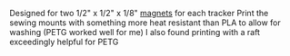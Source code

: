 Designed for two 1/2" x 1/2" x 1/8" [magnets](https://www.kjmagnetics.com/proddetail.asp?prod=B882) for each tracker
Print the sewing mounts with something more heat resistant than PLA to allow for washing (PETG worked well for me)
I also found printing with a raft exceedingly helpful for PETG
